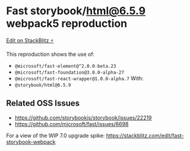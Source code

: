 # Fast storybook/html@6.5.9 webpack5 reproduction

[Edit on StackBlitz ⚡️](https://stackblitz.com/edit/fast-storybook-html-659)

This reproduction shows the use of: 
- `@microsoft/fast-element@^2.0.0-beta.23`
- `@microsoft/fast-foundation@3.0.0-alpha-27`
- `@microsoft/fast-react-wrapper@1.0.0-alpha.7`
With:
- `@storybook/html@6.5.9`

## Related OSS Issues
- https://github.com/storybookjs/storybook/issues/22219
- https://github.com/microsoft/fast/issues/6698

For a view of the WIP 7.0 upgrade spike: https://stackblitz.com/edit/fast-storybook-webpack